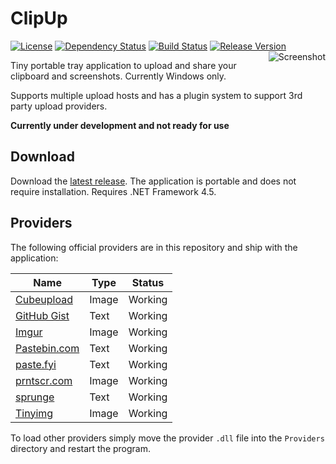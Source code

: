 # ClipUp
[![License](https://img.shields.io/github/license/JoeBiellik/clipup.svg)](LICENSE.md)
[![Dependency Status](https://img.shields.io/versioneye/d/user/projects/584b570ddf01d500374be6cd.svg)](https://www.versioneye.com/user/projects/584b570ddf01d500374be6cd)
[![Build Status](https://img.shields.io/travis/JoeBiellik/clipup.svg)](https://travis-ci.org/JoeBiellik/clipup)
[![Release Version](https://img.shields.io/github/release/JoeBiellik/clipup.svg)](https://github.com/JoeBiellik/clipup/releases)
<img align="right" alt="Screenshot" src="https://cloud.githubusercontent.com/assets/43646/21069322/8f04cf4e-be70-11e6-9518-d4d96fdc2834.png">

Tiny portable tray application to upload and share your clipboard and screenshots.
Currently Windows only.

Supports multiple upload hosts and has a plugin system to support 3rd party upload providers.

**Currently under development and not ready for use**

## Download
Download the [latest release](https://github.com/JoeBiellik/clipup/releases/latest). The application is portable and does not require installation. Requires .NET Framework 4.5.

## Providers
The following official providers are in this repository and ship with the application:

Name | Type | Status
---- | ---- | ------
[Cubeupload](http://cubeupload.com/) | Image | Working
[GitHub Gist](https://gist.github.com/) | Text | Working
[Imgur](https://imgur.com/) | Image | Working
[Pastebin.com](http://pastebin.com/) | Text | Working
[paste.fyi](http://paste.fyi/) | Text | Working
[prntscr.com](http://prntscr.com/) | Image | Working
[sprunge](http://sprunge.us/) | Text | Working
[Tinyimg](http://tinyimg.io/) | Image | Working

To load other providers simply move the provider ``.dll`` file into the ``Providers`` directory and restart the program.
